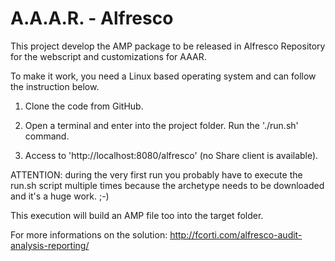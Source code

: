 A.A.A.R. - Alfresco
===

This project develop the AMP package to be released in Alfresco Repository for the webscript and customizations for AAAR.

To make it work, you need a Linux based operating system and can follow the instruction below.

1) Clone the code from GitHub.

2) Open a terminal and enter into the project folder. Run the './run.sh' command.

4) Access to 'http://localhost:8080/alfresco' (no Share client is available).

ATTENTION: during the very first run you probably have to execute the run.sh script multiple times because the archetype needs to be downloaded and it's a huge work. ;-)

This execution will build an AMP file too into the target folder.

For more informations on the solution:
http://fcorti.com/alfresco-audit-analysis-reporting/
